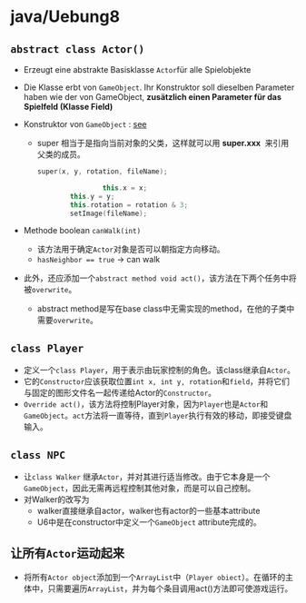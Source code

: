 # java/Uebung8

## `abstract class Actor()`

- Erzeugt eine abstrakte Basisklasse `Actor`für alle Spielobjekte
- Die Klasse erbt von `GameObject`. Ihr Konstruktor soll dieselben Parameter haben wie der von GameObject, **zusätzlich einen Parameter für das Spielfeld (Klasse Field)**
- Konstruktor von `GameObject` : [see](https://github.com/Liiiiilyy/Uebung8/blob/6a9ddc213f506d01e5b511d8213957d5e65fd2fe/src/GameObject.java#L267)
    - super 相当于是指向当前对象的父类，这样就可以用 **super.xxx**
     来引用父类的成员。
        
        ```cpp
        super(x, y, rotation, fileName);
        
        				this.x = x;
                this.y = y;
                this.rotation = rotation & 3;
                setImage(fileName);
        ```
        
- Methode boolean `canWalk(int)`
    - 该方法用于确定`Actor`对象是否可以朝指定方向移动。
    - `hasNeighbor == true`  → can walk
- 此外，还应添加一个`abstract method void act()`，该方法在下两个任务中将被`overwrite`。
    - abstract method是写在base class中无需实现的method，在他的子类中需要`overwrite`。

## `class Player`

- 定义一个`class Player`，用于表示由玩家控制的角色。该class继承自`Actor`。
- 它的`Constructor`应该获取位置`int x, int y, rotation`和`field`，并将它们与固定的图形文件名一起传递给Actor的`Constructor`。
- `Override act()`，该方法将控制Player对象，因为`Player`也是`Actor`和`GameObject`。`act`方法将一直等待，直到`Player`执行有效的移动，即接受键盘输入。

## `class NPC`

- 让`class Walker` 继承`Actor`，并对其进行适当修改。由于它本身是一个`GameObject`，因此无需再远程控制其他对象，而是可以自己控制。
- 对Walker的改写为
    - walker直接继承自actor，walker也有actor的一些基本attribute
    - U6中是在constructor中定义一个`GameObject`  attribute完成的。

## 让所有`Actor`运动起来

- 将所有`Actor object`添加到一个`ArrayList`中（`Player obiect`）。在循环的主体中，只需要遍历`ArrayList`，并为每个条目调用act()方法即可使游戏运行。
